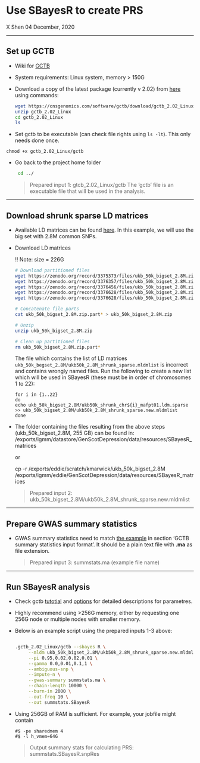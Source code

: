 Use SBayesR to create PRS
================
X Shen
04 December, 2020

-----

## Set up GCTB

  - Wiki for [GCTB](https://cnsgenomics.com/software/gctb/#Overview)

  - System requirements: Linux system, memory \> 150G

  - Download a copy of the latest package (currently v 2.02) from
    [here](https://cnsgenomics.com/software/gctb/#download/) using
    commands:
    
    ``` bash
    wget https://cnsgenomics.com/software/gctb/download/gctb_2.02_Linux.zip 
    unzip gctb_2.02_Linux 
    cd gctb_2.02_Linux 
    ls
    ```

  - Set gctb to be executable (can check file rights using `ls -lt`). This only needs done once. 
  
`chmod +x gctb_2.02_Linux/gctb`


  - Go back to the project home folder
    
    ``` bash
     cd ../
    ```
    
    > Prepared input 1: gtcb\_2.02\_Linux/gctb The ‘gctb’ file is an
    > executable file that will be used in the analysis.

-----

## Download shrunk sparse LD matrices

  - Available LD matrices can be found
    [here](https://cnsgenomics.com/software/gctb/#LDmatrices). In this
    example, we will use the big set with 2.8M common SNPs.

  - Download LD matrices
    
    \!\! Note: size = 226G
    
    ``` bash
    # Download partitioned files
    wget https://zenodo.org/record/3375373/files/ukb_50k_bigset_2.8M.zip.partaa
    wget https://zenodo.org/record/3376357/files/ukb_50k_bigset_2.8M.zip.partab
    wget https://zenodo.org/record/3376456/files/ukb_50k_bigset_2.8M.zip.partac
    wget https://zenodo.org/record/3376628/files/ukb_50k_bigset_2.8M.zip.partad
    wget https://zenodo.org/record/3376628/files/ukb_50k_bigset_2.8M.zip.partae
    
    # Concatenate file parts
    cat ukb_50k_bigset_2.8M.zip.part* > ukb_50k_bigset_2.8M.zip 
    
    # Unzip
    unzip ukb_50k_bigset_2.8M.zip
    
    # Clean up partitioned files
    rm ukb_50k_bigset_2.8M.zip.part*
    ```
    The file which contains the list of LD matrices `ukb_50k_begset_2.8M/ukb50k_2.8M_shrunk_sparse.mldmlist` is incorrect and contains wrongly named files. Run the following to create a new list which will be used in SBayesR (these must be in order of chromosomes 1 to 22):
    ```
    for i in {1..22}
    do
    echo ukb_50k_bigset_2.8M/ukb50k_shrunk_chr${i}_mafpt01.ldm.sparse >> ukb_50k_bigset_2.8M/ukb50k_2.8M_shrunk_sparse.new.mldmlist
    done
    ```

  - The folder containing the files resulting from the above steps (ukb_50k_bigset_2.8M, 255 GB) can be found in:
     /exports/igmm/datastore/GenScotDepression/data/resources/SBayesR_matrices
     
     or
     
     cp -r /exports/eddie/scratch/kmarwick/ukb_50k_bigset_2.8M /exports/igmm/eddie/GenScotDepression/data/resources/SBayesR_matrices
    
    > Prepared input 2:
    > ukb\_50k\_bigset\_2.8M/ukb50k\_2.8M\_shrunk\_sparse.new.mldmlist

-----

## Prepare GWAS summary statistics

  - GWAS summary statistics need to match [the
    example](https://cnsgenomics.com/software/gctb/#Tutorial) in section
    ‘GCTB summary statistics input format’. <span class="ul">It should
    be a plain text file with **.ma** as file extension</span>.
    
    > Prepared input 3: summstats.ma (example file name)

-----

## Run SBayesR analysis

  - Check gctb
    [tutotial](https://cnsgenomics.com/software/gctb/#Tutorial) and
    [options](https://cnsgenomics.com/software/gctb/#Options) for
    detailed descriptions for parametres.
    
  - Highly recommend using >256G memory, either by requesting one 256G node or multiple nodes with smaller memory.

  - Below is an example script using the prepared inputs 1-3 above:
    
    ``` bash
    
    .gctb_2.02_Linux/gctb --sbayes R \
         --mldm ukb_50k_bigset_2.8M/ukb50k_2.8M_shrunk_sparse.new.mldmlist \
         --pi 0.95,0.02,0.02,0.01 \
         --gamma 0.0,0.01,0.1,1 \
         --ambiguous-snp \
         --impute-n \
         --gwas-summary summstats.ma \
         --chain-length 10000 \
         --burn-in 2000 \
         --out-freq 10 \
         --out summstats.SBayesR
    ```
  - Using 256GB of RAM is sufficient. For example, your jobfile might contain
    ```
    #$ -pe sharedmem 4
    #$ -l h_vmem=64G
    ```
    
    
    > Output summary stats for calculating PRS: summstats.SBayesR.snpRes
